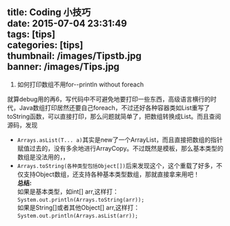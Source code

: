 title: Coding 小技巧  
date: 2015-07-04 23:31:49  
tags: [tips]  
categories: [tips]   
thumbnail: /images/Tipstb.jpg  
banner: /images/Tips.jpg  
---

1. 如何打印数组不用for--println without foreach  

就算debug用的再6，写代码中不可避免地要打印一些东西，高级语言横行的时代，Java数组打印居然还要自己foreach，不过还好各种容器类如List重写了toString函数，可以直接打印，那么问题就简单了，把数组转换成List。而且查阅源码，发现


- `Arrays.asList(T... a)`其实是new了一个ArrayList，而且直接把数组的指针赋值过去的，没有多余地进行ArrayCopy。不过既然是模板，那么基本类型的数组是没法用的，，  
- `Arrays.toString(各种类型包括Object[])`后来发现这个，这个重载了好多，不仅支持Object数组，还支持各种基本类型数组，那就直接拿来用吧！  
**总结:**  
如果是基本类型，如int[] arr,这样打：`System.out.println(Arrays.toString(arr));`   
如果是String[]或者其他Object[] arr,这样打：`System.out.println(Arrays.asList(arr));` 